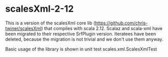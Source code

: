 # scalesXml-2-12
This is a version of the scalesXml core lib (https://github.com/chris-twiner/scalesXml) that compiles with scala 2.12.
Scalaz and scala-xml have been migrated to their respective SrfPlugin version. Iteratees have been deleted, because the 
migration is not trivial and we don't use them anyway.

Basic usage of the library is shown in unit test scales.xml.ScalesXmlTest
